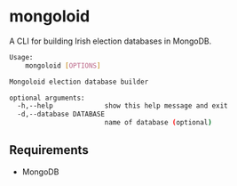 # mongoloid
A CLI for building Irish election databases in MongoDB.

```bash
Usage:
    mongoloid [OPTIONS]

Mongoloid election database builder

optional arguments:
  -h,--help             show this help message and exit
  -d,--database DATABASE
                        name of database (optional)
```

## Requirements
* MongoDB